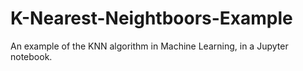 # K-Nearest-Neightboors-Example
An example of the KNN algorithm in Machine Learning, in a Jupyter notebook.
